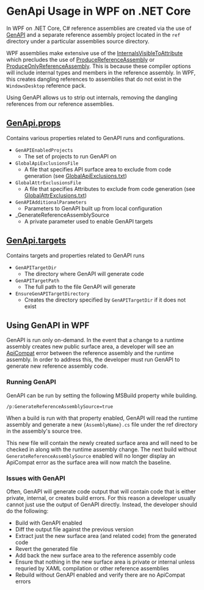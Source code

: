 # GenApi Usage in WPF on .NET Core
In WPF on .NET Core, C# reference assemblies are created via the use of [GenAPI](https://github.com/dotnet/arcade/tree/master/src/Microsoft.DotNet.GenAPI) and a separate reference assembly project located in the `ref` directory under a particular assemblies source directory.

WPF assemblies make extensive use of the [InternalsVisibleToAttribute](https://docs.microsoft.com/en-us/dotnet/api/system.runtime.compilerservices.internalsvisibletoattribute?view=netcore-3.0) which precludes the use of [ProduceReferenceAssembly](https://docs.microsoft.com/en-us/visualstudio/msbuild/common-msbuild-project-properties?view=vs-2019) or [ProduceOnlyReferenceAssembly](https://docs.microsoft.com/en-us/dotnet/csharp/language-reference/compiler-options/refonly-compiler-option).  This is because these compiler options will include internal types and members in the reference assembly.  In WPF, this creates dangling references to assemblies that do not exist in the `WindowsDesktop` reference pack.

Using GenAPI allows us to strip out internals, removing the dangling references from our reference assemblies.

## [GenApi.props](/eng/WpfArcadeSdk/tools/GenApi.props)
Contains various properties related to GenAPI runs and configurations.
* `GenAPIEnabledProjects`
  * The set of projects to run GenAPI on
* `GlobalApiExclusionsFile`
  * A file that specifies API surface area to exclude from code generation (see [GlobalApiExclusions.txt](/eng/WpfArcadeSdk/tools/GenApi/GlobalApiExclusions.txt))
* `GlobalAttrExclusionsFile`
  * A file that specifies Attributes to exclude from code generation (see [GlobalAttrExclusions.txt](/eng/WpfArcadeSdk/tools/GenApi/GlobalAttrExclusions.txt))
* `GenAPIAdditionalParameters`
  * Parameters to GenAPI built up from local configuration
* _GenerateReferenceAssemblySource
  * A private parameter used to enable GenAPI targets
## [GenApi.targets](/eng/WpfArcadeSdk/tools/GenApi.targets)
Contains targets and properties related to GenAPI runs
* `GenAPITargetDir`
  * The directory where GenAPI will generate code
* `GenAPITargetPath`
  * The full path to the file GenAPI will generate
* `EnsureGenAPITargetDirectory`
  * Creates the directory specified by `GenAPITargetDir` if it does not exist
## Using GenAPI in WPF
GenAPI is run only on-demand.  In the event that a change to a runtime assembly creates new public surface area, a developer will see an [ApiCompat](api-compat.md) error between the reference assembly and the runtime assembly.  In order to address this, the developer must run GenAPI to generate new reference assembly code.
### Running GenAPI
GenAPI can be run by setting the following MSBuild property while building.
```
/p:GenerateReferenceAssemblySource=true
```
When a build is run with that property enabled, GenAPI will read the runtime assembly and generate a new `{AssemblyName}.cs` file under the ref directory in the assembly's source tree.

This new file will contain the newly created surface area and will need to be checked in along with the runtime assembly change.  The next build without `GenerateReferenceAssemblySource` enabled will no longer display an ApiCompat error as the surface area will now match the baseline.
### Issues with GenAPI
Often, GenAPI will generate code output that will contain code that is either private, internal, or creates build errors.  For this reason a developer usually cannot just use the output of GenAPI directly.  Instead, the developer should do the following:
* Build with GenAPI enabled
* Diff the output file against the previous version
* Extract just the new surface area (and related code) from the generated code
* Revert the generated file
* Add back the new surface area to the reference assembly code
* Ensure that nothing in the new surface area is private or internal unless requried by XAML compilation or other reference assemblies
* Rebuild without GenAPI enabled and verify there are no ApiCompat errors
